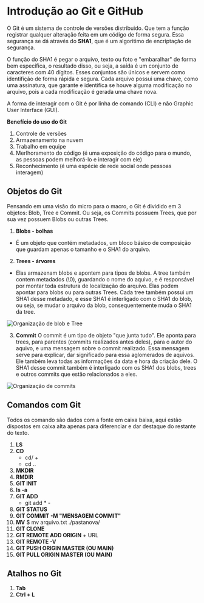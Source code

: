 # Introdução ao Git e GitHub

O Git é um sistema de controle de versões distribuido. Que tem a função registrar qualquer alteração feita em um código de forma segura. Essa segurança se dá através do **SHA1**, que é um algoritimo de encriptação de segurança.

O função do SHA1 é pegar o arquivo, texto ou foto e "embaralhar" de forma bem específica, o resultado disso, ou seja, a saída é um conjunto de caracteres com 40 dígitos. Esses conjuntos são únicos e servem como identifição de forma rápida e segura. Cada arquivo possui uma chave, como uma assinatura, que garante e identifica se houve alguma modificação no arquivo, pois a cada modificação é gerada uma chave nova.

A forma de interagir com o Git é por linha de comando (CLI) e não Graphic User Interface (GUI).

**Benefício do uso do Git**

1. Controle de versões
2. Armazenamento na nuvem
3. Trabalho em equipe
4. Merlhoramento do código (é uma exposição do código para o mundo, as pessoas podem melhorá-lo e interagir com ele)
5. Reconhecimento (é uma espécie de rede social onde pessoas interagem)


## Objetos do Git

Pensando em uma visão do micro para o macro, o Git é dividido em 3 objetos: Blob, Tree e Commit. Ou seja, os Commits possuem Trees, que por sua vez possuem Blobs ou outras Trees.

1. **Blobs - bolhas**
- É um objeto que contém metadados, um bloco básico de composição que guardam apenas o tamanho e o SHA1 do arquivo.

2. **Trees - árvores**
- Elas armazenam blobs e apontem para tipos de blobs. A tree também contem metadados (\0), guardando o nome do aquivo, e é responsável por montar toda estrutura de localização do arquivo. Elas podem apontar para blobs ou para outras Trees. Cada tree também possui um SHA1 desse metadado, e esse SHA1 é interligado com o SHA1 do blob, ou seja, se mudar o arquivo da blob, consequentemente muda o SHA1 da tree.

![Organização de blob e Tree](<https://github.com/Gabijesumary/Bootcamp-Avanade-DIO/blob/3dc2581089b75397d91939906167a6098b298fc9/M%C3%B3dulo%201/Imagens/blobetree.png>)
  

3. **Commit**
O commit é um tipo de objeto "que junta tudo". Ele aponta para trees, para parentes (commits realizados antes deles), para o autor do aquivo, e uma mensagem sobre o commit realizado. Essa mensagem serve para explicar, dar significado para essa aglomerados de aquivos. Ele também leva todas as informações da data e hora da criação dele. O SHA1 desse commit também é interligado com os SHA1 dos blobs, trees e outros commits que estão relacionados a eles. 
  
![Organização de commits](<https://github.com/Gabijesumary/Bootcamp-Avanade-DIO/blob/3dc2581089b75397d91939906167a6098b298fc9/M%C3%B3dulo%201/Imagens/Commits.png>)  

## Comandos com Git

Todos os comando são dados com a fonte em caixa baixa, aqui estão dispostos em caixa alta apenas para diferenciar e dar destaque do restante do texto.

1. **LS**
2. **CD**
    - cd/ +
    - cd ..
3. **MKDIR**
4. **RMDIR**
5. **GIT INIT**
6. **Is -a**
7. **GIT ADD**
    - git add * - 
8. **GIT STATUS**
9. **GIT COMMIT -M "MENSAGEM COMMIT"**
10. **MV** $ mv arquivo.txt ./pastanova/
11. **GIT CLONE**
12. **GIT REMOTE ADD ORIGIN** + URL
13. **GIT REMOTE -V**
14. **GIT PUSH ORIGIN MASTER (OU MAIN)**
15. **GIT PULL ORIGIN MASTER (OU MAIN)**


## Atalhos no Git
1. **Tab**
2. **Ctrl + L**

